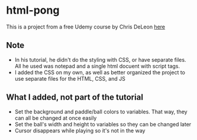 # html-pong

This is a project from a free Udemy course by Chris DeLeon [here](https://www.udemy.com/code-your-first-game/learn/lecture/2701700?start=75#questions)

## Note

- In his tutorial, he didn't do the styling with CSS, or have separate files. All he used was notepad and a single html docuent with script tags.
- I added the CSS on my own, as well as better organized the project to use separate files for the HTML, CSS, and JS

## What I added, not part of the tutorial

- Set the background and paddle/ball colors to variables. That way, they can all be changed at once easily
- Set the ball's width and height to variables so they can be changed later
- Cursor disappears while playing so it's not in the way
